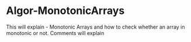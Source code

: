# Algor-MonotonicArrays
This will explain - Monotonic Arrays and how to check whether an array in monotonic or not. Comments will explain
